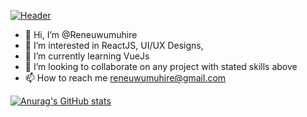 [![Header](https://raw.githubusercontent.com/MartinHeinz/<Reneuwumuhire>/<Reneuwumuhire>/readme_header.png "Header")](https://reneuwumuhore.github.dev/)

- 👋 Hi, I’m @Reneuwumuhire
- 👀 I’m interested in ReactJS, UI/UX Designs,
- 🌱 I’m currently learning VueJs
- 💞️ I’m looking to collaborate on any project with stated skills above
- 📫 How to reach me reneuwumuhire@gmail.com

<!---
Reneuwumuhire/Reneuwumuhire is a ✨ special ✨ repository because its `README.md` (this file) appears on your GitHub profile.
You can click the Preview link to take a look at your changes.
--->
[![Anurag's GitHub stats](https://github-readme-stats.vercel.app/api?username=Reneuwumuhire)](https://github.com/anuraghazra/github-readme-stats)
